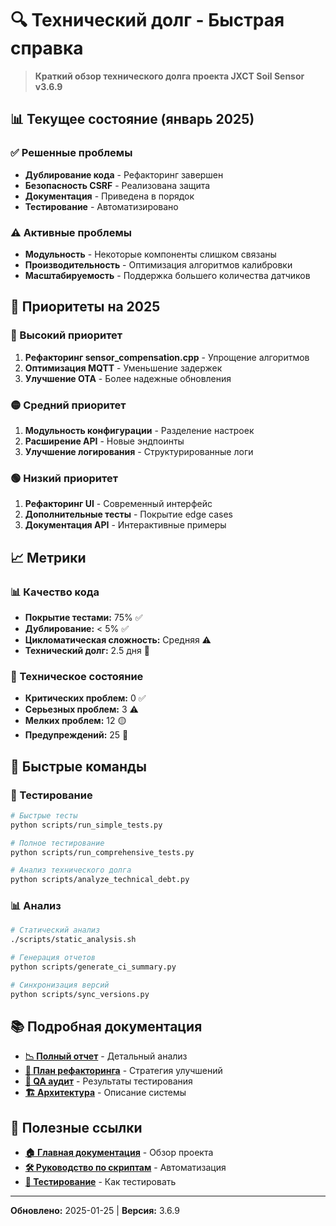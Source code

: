# 🔍 Технический долг - Быстрая справка

> **Краткий обзор технического долга проекта JXCT Soil Sensor v3.6.9**

## 📊 Текущее состояние (январь 2025)

### ✅ Решенные проблемы
- **Дублирование кода** - Рефакторинг завершен
- **Безопасность CSRF** - Реализована защита
- **Документация** - Приведена в порядок
- **Тестирование** - Автоматизировано

### ⚠️ Активные проблемы
- **Модульность** - Некоторые компоненты слишком связаны
- **Производительность** - Оптимизация алгоритмов калибровки
- **Масштабируемость** - Поддержка большего количества датчиков

## 🎯 Приоритеты на 2025

### 🔴 Высокий приоритет
1. **Рефакторинг sensor_compensation.cpp** - Упрощение алгоритмов
2. **Оптимизация MQTT** - Уменьшение задержек
3. **Улучшение OTA** - Более надежные обновления

### 🟡 Средний приоритет
1. **Модульность конфигурации** - Разделение настроек
2. **Расширение API** - Новые эндпоинты
3. **Улучшение логирования** - Структурированные логи

### 🟢 Низкий приоритет
1. **Рефакторинг UI** - Современный интерфейс
2. **Дополнительные тесты** - Покрытие edge cases
3. **Документация API** - Интерактивные примеры

## 📈 Метрики

### 📊 Качество кода
- **Покрытие тестами:** 75% ✅
- **Дублирование:** < 5% ✅
- **Цикломатическая сложность:** Средняя ⚠️
- **Технический долг:** 2.5 дня 🎯

### 🔧 Техническое состояние
- **Критических проблем:** 0 ✅
- **Серьезных проблем:** 3 ⚠️
- **Мелких проблем:** 12 🟡
- **Предупреждений:** 25 🔵

## 🚀 Быстрые команды

### 🧪 Тестирование
```bash
# Быстрые тесты
python scripts/run_simple_tests.py

# Полное тестирование
python scripts/run_comprehensive_tests.py

# Анализ технического долга
python scripts/analyze_technical_debt.py
```

### 📊 Анализ
```bash
# Статический анализ
./scripts/static_analysis.sh

# Генерация отчетов
python scripts/generate_ci_summary.py

# Синхронизация версий
python scripts/sync_versions.py
```

## 📚 Подробная документация

- **[📉 Полный отчет](TECHNICAL_DEBT_REPORT.md)** - Детальный анализ
- **[🔄 План рефакторинга](REFACTORING_PLAN.md)** - Стратегия улучшений
- **[🧪 QA аудит](QA_AUDIT_REPORT.md)** - Результаты тестирования
- **[🏗️ Архитектура](ARCH_OVERALL.md)** - Описание системы

## 🔗 Полезные ссылки

- **[🏠 Главная документация](../index.md)** - Обзор проекта
- **[🛠️ Руководство по скриптам](../SCRIPTS_GUIDE.md)** - Автоматизация
- **[🧪 Тестирование](../TESTING_GUIDE.md)** - Как тестировать

---

**Обновлено:** 2025-01-25 | **Версия:** 3.6.9 